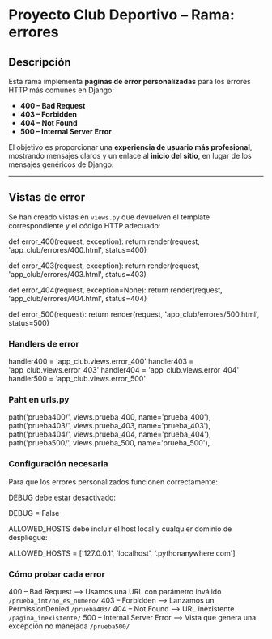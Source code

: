 # Proyecto Club Deportivo – Rama: errores

## Descripción

Esta rama implementa **páginas de error personalizadas** para los errores HTTP más comunes en Django:

- **400 – Bad Request**  
- **403 – Forbidden**  
- **404 – Not Found**  
- **500 – Internal Server Error**  

El objetivo es proporcionar una **experiencia de usuario más profesional**, mostrando mensajes claros y un enlace al **inicio del sitio**, en lugar de los mensajes genéricos de Django.

---

## Vistas de error

Se han creado vistas en `views.py` que devuelven el template correspondiente y el código HTTP adecuado:

def error_400(request, exception):
    return render(request, 'app_club/errores/400.html', status=400)

def error_403(request, exception):
    return render(request, 'app_club/errores/403.html', status=403)

def error_404(request, exception=None):
    return render(request, 'app_club/errores/404.html', status=404)

def error_500(request):
    return render(request, 'app_club/errores/500.html', status=500)

### Handlers de error ###
handler400 = 'app_club.views.error_400'
handler403 = 'app_club.views.error_403'
handler404 = 'app_club.views.error_404'
handler500 = 'app_club.views.error_500'

### Paht en urls.py ###
path('prueba400/', views.prueba_400, name='prueba_400'),
path('prueba403/', views.prueba_403, name='prueba_403'),
path('prueba404/', views.prueba_404, name='prueba_404'),
path('prueba500/', views.prueba_500, name='prueba_500'),

### Configuración necesaria ###
Para que los errores personalizados funcionen correctamente:

DEBUG debe estar desactivado:

DEBUG = False


ALLOWED_HOSTS debe incluir el host local y cualquier dominio de despliegue:

ALLOWED_HOSTS = ['127.0.0.1', 'localhost', '.pythonanywhere.com']

### Cómo probar cada error  ###

400 – Bad Request --> Usamos una URL con parámetro inválido	`/prueba_int/no_es_numero/`
403 – Forbidden -->	Lanzamos un PermissionDenied `/prueba403/`
404 – Not Found --> URL inexistente	`/pagina_inexistente/`
500 – Internal Server Error -->	Vista que genera una excepción no manejada	`/prueba500/`
